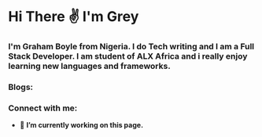 # Hi There ✌ I'm Grey

### I'm Graham Boyle from Nigeria. I do Tech writing and I am a Full Stack Developer. I am student of ALX Africa and i really enjoy learning new languages and frameworks.

### Blogs:
 
### Connect with me:

- 🔭 **I’m currently working on this page.**
